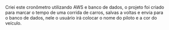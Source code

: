 Criei este cronômetro utilizando AWS e banco de dados, o projeto foi criado para marcar o tempo de uma corrida de carros, salvas a voltas e envia para o banco de dados, nele o usuário irá colocar o nome do piloto e a cor do veículo.
